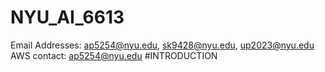 # NYU_AI_6613
Email Addresses: ap5254@nyu.edu, sk9428@nyu.edu, up2023@nyu.edu
AWS contact: ap5254@nyu.edu
#INTRODUCTION

